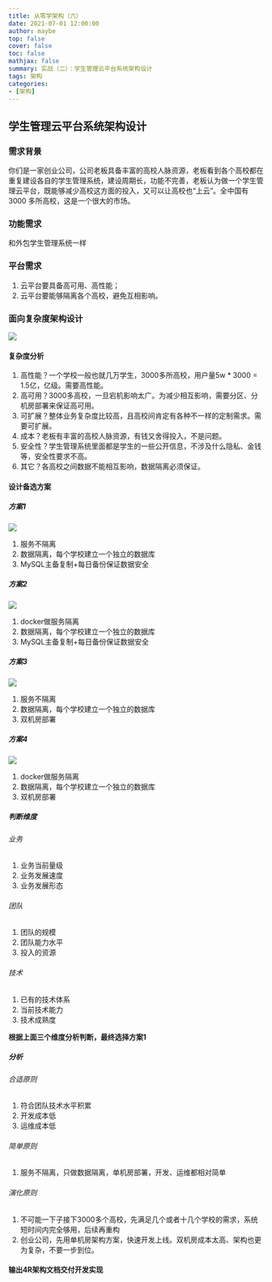 ```yaml
---
title: 从零学架构（六）
date: 2021-07-01 12:00:00
author: maybe
top: false
cover: false
toc: false
mathjax: false
summary: 实战（二）：学生管理云平台系统架构设计
tags: 架构
categories:
- [架构]
---
```

## 学生管理云平台系统架构设计

### 需求背景

你们是一家创业公司，公司老板具备丰富的高校人脉资源，老板看到各个高校都在重复建设各自的学生管理系统，建设周期长，功能不完善，老板认为做一个学生管理云平台，既能够减少高校这方面的投入，又可以让高校也“上云”。全中国有 3000 多所高校，这是一个很大的市场。

### 功能需求

和外包学生管理系统一样

### 平台需求

1. 云平台要具备高可用、高性能；
2. 云平台要能够隔离各个高校，避免互相影响。

### 面向复杂度架构设计

![](/medias/assets/architecture/架构设计步骤.png)

#### 复杂度分析

1. 高性能？一个学校一般也就几万学生，3000多所高校，用户量5w * 3000 = 1.5亿，亿级。需要高性能。
2. 高可用？3000多高校，一旦宕机影响太广。为减少相互影响，需要分区、分机房部署来保证高可用。
3. 可扩展？整体业务复杂度比较高，且高校间肯定有各种不一样的定制需求。需要可扩展。
4. 成本？老板有丰富的高校人脉资源，有钱又舍得投入，不是问题。
5. 安全性？学生管理系统里面都是学生的一些公开信息，不涉及什么隐私、金钱等，安全性要求不高。
6. 其它？各高校之间数据不能相互影响，数据隔离必须保证。

#### 设计备选方案

##### 方案1

![](/medias/assets/architecture/20210701103457.png)

1. 服务不隔离
2. 数据隔离，每个学校建立一个独立的数据库
3. MySQL主备复制+每日备份保证数据安全

##### 方案2

![](/medias/assets/architecture/20210701103723.png)

1. docker做服务隔离
2. 数据隔离，每个学校建立一个独立的数据库
3. MySQL主备复制+每日备份保证数据安全

##### 方案3

![](/medias/assets/architecture/20210701103859.png)

1. 服务不隔离
2. 数据隔离，每个学校建立一个独立的数据库
3. 双机房部署

##### 方案4

![](/medias/assets/architecture/20210701104035.png)

1. docker做服务隔离
2. 数据隔离，每个学校建立一个独立的数据库
3. 双机房部署

##### 判断维度

###### 业务

1. 业务当前量级
2. 业务发展速度
3. 业务发展形态

###### 团队

1. 团队的规模
2. 团队能力水平
3. 投入的资源

###### 技术

1. 已有的技术体系
2. 当前技术能力
3. 技术成熟度

**根据上面三个维度分析判断，最终选择方案1**

##### 分析

###### 合适原则

1. 符合团队技术水平积累
2. 开发成本低
3. 运维成本低

###### 简单原则

1. 服务不隔离，只做数据隔离，单机房部署，开发、运维都相对简单

###### 演化原则

1. 不可能一下子接下3000多个高校，先满足几个或者十几个学校的需求，系统短时间内完全够用，后续再重构
2. 创业公司，先用单机房架构方案，快速开发上线。双机房成本太高、架构也更为复杂，不要一步到位。

#### 输出4R架构文档交付开发实现
